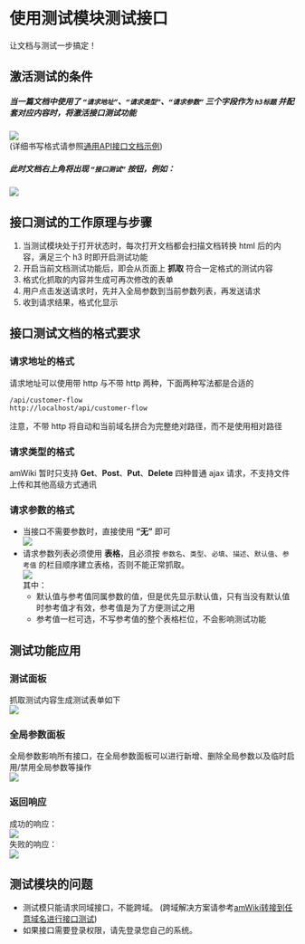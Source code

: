 # 使用测试模块测试接口

让文档与测试一步搞定！

## 激活测试的条件
##### 当一篇文档中使用了 `“请求地址”`、`“请求类型”`、`“请求参数”` 三个字段作为 `h3标题` 并配套对应内容时，将激活接口测试功能  
![](https://amwiki.xf09.net/docs/assets/001.tiny/06-8a6d91f1.png)  
(详细书写格式请参照[通用API接口文档示例](?file=006-示范篇/001-通用API接口文档示例))  

##### 此时文档右上角将出现 `“接口测试”` 按钮，例如：  
![](https://amwiki.xf09.net/docs/assets/001.tiny/04-e412c7fd.png)

## 接口测试的工作原理与步骤
1. 当测试模块处于打开状态时，每次打开文档都会扫描文档转换 html 后的内容，满足三个 h3 时即开启测试功能
2. 开启当前文档测试功能后，即会从页面上 **抓取** 符合一定格式的测试内容
3. 格式化抓取的内容并生成可再次修改的表单
4. 用户点击发送请求时，先并入全局参数到当前参数列表，再发送请求
5. 收到请求结果，格式化显示

## 接口测试文档的格式要求

### 请求地址的格式
请求地址可以使用带 http 与不带 http 两种，下面两种写法都是合适的  

    /api/customer-flow
    http://localhost/api/customer-flow

注意，不带 http 将自动和当前域名拼合为完整绝对路径，而不是使用相对路径

### 请求类型的格式
amWiki 暂时只支持 **Get**、**Post**、**Put**、**Delete** 四种普通 ajax 请求，不支持文件上传和其他高级方式通讯

### 请求参数的格式
- 当接口不需要参数时，直接使用 **“无”** 即可  
![](https://amwiki.xf09.net/docs/assets/001.tiny/06-e030ca95.png)  
- 请求参数列表必须使用 **表格**，且必须按 `参数名`、`类型`、`必填`、`描述`、`默认值`、`参考值` 的栏目顺序建立表格，否则不能正常抓取。  
![](https://amwiki.xf09.net/docs/assets/001.tiny/06-5a7fda87.png)  
其中：
    - 默认值与参考值同属参数的值，但是优先显示默认值，只有当没有默认值时参考值才有效，参考值是为了方便测试之用
    - 参考值一栏可选，不写参考值的整个表格栏位，不会影响测试功能

## 测试功能应用

### 测试面板
抓取测试内容生成测试表单如下  
![](https://amwiki.xf09.net/docs/assets/001.tiny/06-c0d8d3cb.png)

### 全局参数面板
全局参数影响所有接口，在全局参数面板可以进行新增、删除全局参数以及临时启用/禁用全局参数等操作  
![](https://amwiki.xf09.net/docs/assets/001.tiny/06-c19f1829.png)

### 返回响应
成功的响应：  
![](https://amwiki.xf09.net/docs/assets/001.tiny/06-6f851b27.png)  
失败的响应：  
![](https://amwiki.xf09.net/docs/assets/001.tiny/06-bf211990.png)

## 测试模块的问题
- 测试模只能请求同域接口，不能跨域。 (跨域解决方案请参考[amWiki转接到任意域名进行接口测试](?file=004-方法篇/001-amWiki转接到任意域名进行接口测试))
- 如果接口需要登录权限，请先登录您自己的系统。  
